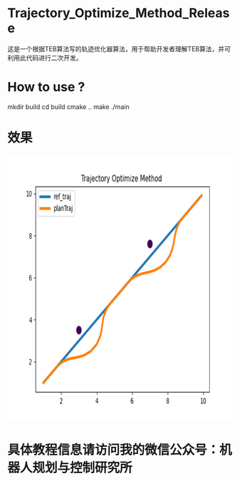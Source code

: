 # Trajectory_Optimize_Method_Release
这是一个根据TEB算法写的轨迹优化器算法，用于帮助开发者理解TEB算法，并可利用此代码进行二次开发。
# How to use ?
mkdir build
cd build
cmake ..
make
./main

# 效果

<p align="center">
  <img src="https://github.com/JackJu-HIT/Trajectory_Optimize_Method_Release/blob/master/result.png" width = "600" height = "600"/>
</p> 

# 具体教程信息请访问我的微信公众号：机器人规划与控制研究所

